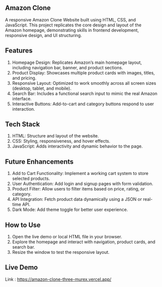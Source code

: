 ## Amazon Clone
A responsive Amazon Clone Website built using HTML, CSS, and JavaScript.
This project replicates the core design and layout of the Amazon homepage, demonstrating skills in frontend development, responsive design, and UI structuring.

## Features
1. Homepage Design: Replicates Amazon’s main homepage layout, including navigation bar, banner, and product sections.
2. Product Display: Showcases multiple product cards with images, titles, and pricing.
3. Responsive Layout: Optimized to work smoothly across all screen sizes (desktop, tablet, and mobile).
4. Search Bar: Includes a functional search input to mimic the real Amazon interface.
5. Interactive Buttons: Add-to-cart and category buttons respond to user interaction.

## Tech Stack
1. HTML: Structure and layout of the website.
2. CSS: Styling, responsiveness, and hover effects.
3. JavaScript: Adds interactivity and dynamic behavior to the page.

## Future Enhancements
1. Add to Cart Functionality: Implement a working cart system to store selected products.
2. User Authentication: Add login and signup pages with form validation.
3. Product Filter: Allow users to filter items based on price, rating, or category.
4. API Integration: Fetch product data dynamically using a JSON or real-time API.
5. Dark Mode: Add theme toggle for better user experience.

## How to Use
1. Open the live demo or local HTML file in your browser.
2. Explore the homepage and interact with navigation, product cards, and search bar.
3. Resize the window to test the responsive layout.

## Live Demo 
Link : https://amazon-clone-three-murex.vercel.app/
